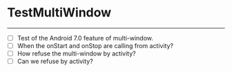 # TestMultiWindow
- - -
- [ ] Test of the Android 7.0 feature of multi-window.
- [ ] When the onStart and onStop are calling from activity?
- [ ] How refuse the multi-window by activity?
- [ ] Can we refuse by activity?
